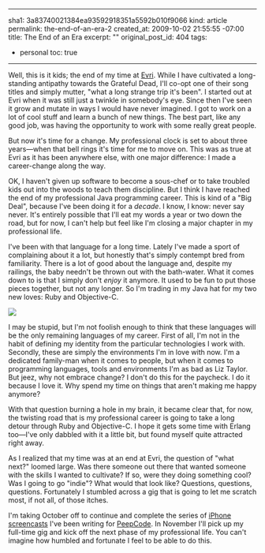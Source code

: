 ----- 
sha1: 3a83740021384ea93592918351a5592b010f9066
kind: article
permalink: the-end-of-an-era-2
created_at: 2009-10-02 21:55:55 -07:00
title: The End of an Era
excerpt: ""
original_post_id: 404
tags: 
- personal
toc: true
-----
Well, this is it kids; the end of my time at [Evri](http://evri.com). While I have cultivated a long-standing antipathy towards the Grateful Dead, I'll co-opt one of their song titles and simply mutter, "what a long strange trip it's been". I started out at Evri when it was still just a twinkle in somebody's eye. Since then I've seen it grow and mutate in ways I would have never imagined. I got to work on a lot of cool stuff and learn a bunch of new things. The best part, like any good job, was having the opportunity to work with some really great people.

But now it's time for a change. My professional clock is set to about three years&mdash;when that bell rings it's time for me to move on. This was as true at Evri as it has been anywhere else, with one major difference: I made a career-change along the way.

OK, I haven't given up software to become a sous-chef or to take troubled kids out into the woods to teach them discipline. But I think I have reached the end of my professional Java programming career. This is kind of a "Big Deal", because I've been doing it for a _decade_. I know, I know: never say never. It's entirely possible that I'll eat my words a year or two down the road, but for now, I can't help but feel like I'm closing a major chapter in my professional life.

I've been with that language for a long time. Lately I've made a sport of complaining about it a lot, but honestly that's simply contempt bred from familiarity. There is a lot of good about the language and, despite my railings, the baby needn't be thrown out with the bath-water. What it comes down to is that I simply don't _enjoy_ it anymore. It used to be fun to put those pieces together, but not any longer. So I'm trading in my Java hat for my two new loves: Ruby and Objective-C.

<img src="/images/2009/10/IMG_1047-150x150.JPG" class="left"/>

I may be stupid, but I'm not foolish enough to think that these languages will be the only remaining languages of my career. First of all, I'm not in the habit of defining my identity from the particular technologies I work with. Secondly, these are simply the environments I'm in love with now. I'm a dedicated family-man when it comes to people, but when it comes to programming languages, tools and environments I'm as bad as Liz Taylor. But jeez, why not embrace change? I don't do this for the paycheck. I do it because I love it. Why spend my time on things that aren't making me happy anymore?

With that question burning a hole in my brain, it became clear that, for now, the twisting road that is my professional career is going to take a long detour through Ruby and Objective-C. I hope it gets some time with Erlang too&mdash;I've only dabbled with it a little bit, but found myself quite attracted right away.

As I realized that my time was at an end at Evri, the question of "what next?" loomed large. Was there someone out there that wanted someone with the skills I wanted to cultivate? If so, were they doing something cool? Was I going to go "indie"? What would that look like? Questions, questions, questions. Fortunately I stumbled across a gig that is going to let me scratch most, if not all, of those itches. 

I'm taking October off to continue and complete the series of [iPhone](http://peepcode.com/products/iphone-view-controllers-part-i) [screencasts](http://peepcode.com/products/iphone-view-controllers-part-ii) I've been writing for [PeepCode](http://peepcode.com). In November I'll pick up my full-time gig and kick off the next phase of my professional life. You can't imagine how humbled and fortunate I feel to be able to do this.
